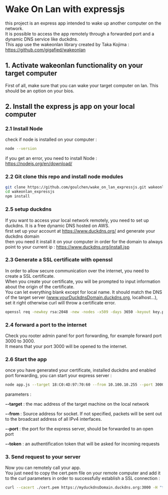 # Wake On Lan with expressjs

this project is an express app intended to wake up another computer on the network.<br/>
It is possible to access the app remotely through a forwarded port and a dynamic DNS service like duckdns.<br/>
This app use the wakeonlan library created by Taka Kojima : https://github.com/gigafied/wakeonlan<br/>
## 1. Activate wakeonlan functionality on your target computer
First of all, make sure that you can wake your target computer on lan. This should be an option on your bios.<br/>

## 2. Install the express js app on your local computer 
### 2.1 Install Node
check if node is installed on your computer :
 ```bash
node --version
```
if you get an error, you need to install Node : https://nodejs.org/en/download/

### 2.2 Git clone this repo and install node modules
```bash
git clone https://github.com/goulchen/wake_on_lan_expressjs.git wakeonlan_expressjs
cd wakeonlan_expressjs
npm install
```
### 2.5 setup duckdns
If you want to access your local network remotely, you need to set up duckdns. It is a free dynamic DNS hosted on AWS.<br />
first set up your account at https://www.duckdns.org/ and generate your duckdns domain<br />
then you need it install it on your computer in order for the domain to always point to your current ip : https://www.duckdns.org/install.jsp

### 2.3 Generate a SSL certificate with openssl
In order to allow secure communication over the internet, you need to create a SSL certificate.<br />
When you create your certificate, you will be prompted to input information about the origin of the certificate.<br />
You can let everything blank except for local name. It should match the DNS of the target server (www.yourDuckdnsDomain.duckdns.org, localhost...), set it right otherwise curl will throw a certificate error.

```bash
openssl req -newkey rsa:2048 -new -nodes -x509 -days 3650 -keyout key.pem -out cert.pem
```
### 2.4 forward a port to the internet
Check you rooter admin panel for port forwarding, for example forward port 3000 to 3000. <br /> It means that your port 3000 will be opened to the internet.
### 2.6 Start the app
once you have generated your certificate, installed duckdns and enabled port forwarding, you can start your express server :

```bash
node app.js --target 18:C0:4D:97:70:60 --from 10.100.10.255 --port 3000 --token 959572f3-2250-4663-95f1-5241e1d9ba56
```

parameters :<br />

<b>--target</b> : the mac address of the target machine on the local network<br />

<b>--from </b>:  Source address for socket. If not specified, packets will be sent out to the broadcast address of all IPv4 interfaces.<br />

<b>--port</b> : the port for the express server, should be forwarded to an open port<br />

<b>--token</b> : an authentification token that will be asked for incoming requests<br />

### 3. Send request to your server
Now you can remotely call your app.<br />
You just need to copy the cert.pem file on your remote computer and add it to the curl parameters in order to successfully establish a SSL connection :


```bash
curl --cacert ./cert.pem https://myduckdnsDomain.duckdns.org:3000 -H "token: 959572f3-2250-4663-95f1-5241e1d9ba56"
```

